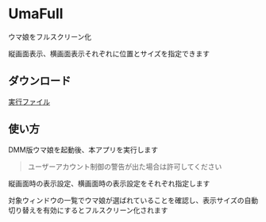 # UmaFull
ウマ娘をフルスクリーン化

縦画面表示、横画面表示それぞれに位置とサイズを指定できます

## ダウンロード
[実行ファイル](https://github.com/about518/UmaFull/releases/latest/download/UmaFull.exe)

## 使い方
DMM版ウマ娘を起動後、本アプリを実行します
> ユーザーアカウント制御の警告が出た場合は許可してください
 
縦画面時の表示設定、横画面時の表示設定をそれぞれ指定します

対象ウィンドウの一覧でウマ娘が選ばれていることを確認し、表示サイズの自動切り替えを有効にするとフルスクリーン化されます
